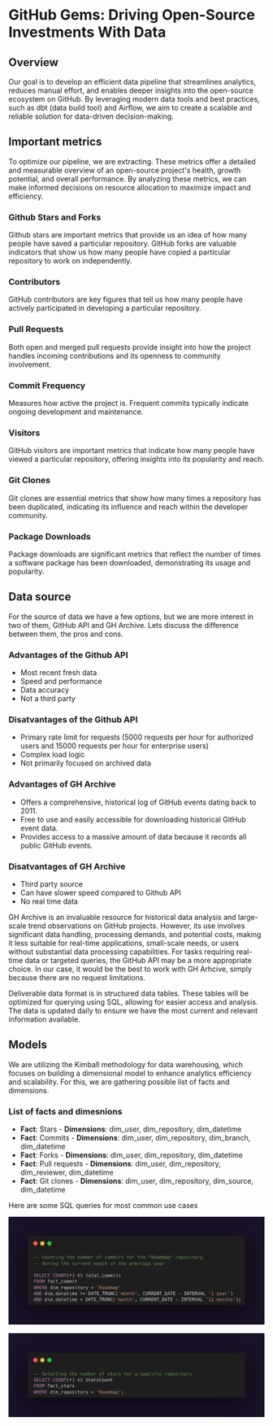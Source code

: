 # GitHub Gems: Driving Open-Source Investments With Data

## Overview
Our goal is to develop an efficient data pipeline that streamlines analytics, reduces manual effort, and enables deeper insights into the open-source ecosystem on GitHub. By leveraging modern data tools and best practices, such as dbt (data build tool) and Airflow, we aim to create a scalable and reliable solution for data-driven decision-making.

## Important metrics
To optimize our pipeline, we are extracting. These metrics offer a detailed and measurable overview of an open-source project's health, growth potential, and overall performance. By analyzing these metrics, we can make informed decisions on resource allocation to maximize impact and efficiency.

### Github Stars and Forks
Github stars are important metrics that provide us an idea of how many people have saved a particular repository.
GitHub forks are valuable indicators that show us how many people have copied a particular repository to work on independently.

### Contributors 
GitHub contributors are key figures that tell us how many people have actively participated in developing a particular repository.

### Pull Requests 
Both open and merged pull requests provide insight into how the project handles incoming contributions and its openness to community involvement.

### Commit Frequency 
Measures how active the project is. Frequent commits typically indicate ongoing development and maintenance.

### Visitors
GitHub visitors are important metrics that indicate how many people have viewed a particular repository, offering insights into its popularity and reach.

### Git Clones
Git clones are essential metrics that show how many times a repository has been duplicated, indicating its influence and reach within the developer community.

### Package Downloads
Package downloads are significant metrics that reflect the number of times a software package has been downloaded, demonstrating its usage and popularity.

## Data source
For the source of data we have a few options, but we are more interest in two of them, GitHub API and GH Archive. 
Lets discuss the difference between them, the pros and cons.

### Advantages of the Github API
* Most recent fresh data
* Speed and performance
* Data accuracy
* Not a third party 

### Disatvantages of the Github API
* Primary rate limit for requests (5000 requests per hour for authorized users and 15000 requests per hour for enterprise users)
* Complex load logic
* Not primarily focused on archived data

### Advantages of GH Archive
* Offers a comprehensive, historical log of GitHub events dating back to 2011.
* Free to use and easily accessible for downloading historical GitHub event data.
* Provides access to a massive amount of data because it records all public GitHub events.

### Disatvantages of GH Archive
* Third party source
* Can have slower speed compared to Github API
* No real time data

GH Archive is an invaluable resource for historical data analysis and large-scale trend observations on GitHub projects. However, its use involves significant data handling, processing demands, and potential costs, making it less suitable for real-time applications, small-scale needs, or users without substantial data processing capabilities. For tasks requiring real-time data or targeted queries, the GitHub API may be a more appropriate choice.
In our case, it would be the best to work with GH Arhcive, simply because there are no request limitations. 

Deliverable data format is in structured data tables. These tables will be optimized for querying using SQL, allowing for easier access and analysis. The data is updated daily to ensure we have the most current and relevant information available.

## Models
We are utilizing the Kimball methodology for data warehousing, which focuses on building a dimensional model to enhance analytics efficiency and scalability. For this, we are gathering possible list of facts and dimensions.

### List of facts and dimesnions
* **Fact**: Stars - **Dimensions**: dim_user, dim_repository, dim_datetime
* **Fact**: Commits - **Dimensions**: dim_user, dim_repository, dim_branch, dim_datetime
* **Fact**: Forks - **Dimensions**: dim_user, dim_repository, dim_datetime
* **Fact**: Pull requests - **Dimensions**: dim_user, dim_repository, dim_reviewer, dim_datetime
* **Fact**: Git clones - **Dimensions**: dim_user, dim_repository, dim_source, dim_datetime

Here are some SQL queries for most common use cases

![SQL Query1](resources/screenshots/query1.png)

![SQL Query2](resources/screenshots/query2.png)